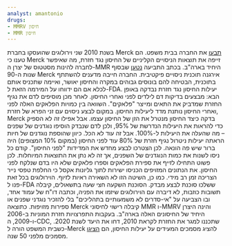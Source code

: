 ```yaml
---
analyst: amantonio
drugs:
- MMRV חיסון
- MMR חיסון
---
```


בשנת 2010 שני וירולוגים שהועסקו בחברת Merck [תבעו](https://www.forbes.com/sites/gerganakoleva/2012/06/27/merck-whistleblower-suit-a-boon-to-anti-vaccination-advocates-though-it-stresses-importance-of-vaccines/#a12f73f96789) את החברה בבית משפט. הם טענו כי Merck זייפה את תוצאות הניסויים הקליניים של החיסון נגד חזרת, מה שאיפשר לחברה להינות מסטטוס של יצרן ה-MMR היחיד בארה"ב.
בכתב התביעה [נטען](http://www.rescuepost.com/files/june-mumps-suit-1.pdf) שבסוף שנות ה-90 Merck אירגנה תוכנית ניסויים פיקטיבית. החברה חייבה מדענים להשתתף בתוכנית, הבטיחה להם בונוסים גבוהים במקרה והחיסון יאושר, ואיימה שתכניס אותם לכלא אם הם ידווחו על המירמה הזאת ל-FDA.
יעילות החיסון נגד חזרת נבדקה באופן הבא: מבצעים בדיקות דם לילדים לפני ואחרי החיסון. לאחר מכן מוסיפים לדם את נגיף החזרת שמדביק את התאים ומייצר "פלאקים". השוואה בין כמויות הפלאקים האלה לפני ואחרי החיסון נותנת מדד ליעילות החיסון.
במקום לבצע ניסוים עם זני הפרא של חזרת, Merck בדקה כיצד החיסון מנטרל את הזן של החיסון עצמו. אבל אפילו זה לא הספיק כדי להראות את היעילות הנדרשת של 95%, ולכן לדם שנבדק הוסיפו נוגדנים של שפנים – מה שהעלה את היעילות ל-100%.
אבל זה עוד לא הכל. כיוון שהוספת נוגדנים של חיות הראתה יעילות ניטרול נגיף חזרת של 80% עוד לפני החיסון (במקום 10% המצופים) היה ברור שיש פה הונאה. לכן הצטרכו לבצע מחדש את המדידות "לפני החיסון". קודם כל ניסו לשנות את כמות הנוגדנים של השפנים, אך זה לא נתן את התוצאות המיוחלות. לכן פשוט התחילו לזייף את ספירת הפלאקים וספרו פלאקים שלא היו בדם שנלקח לפני החיסון.
את הנתונים המזויפים הכניסו ישירות לתוך גליונות אקסל כי החלפת טפסי נייר הצריכה זמן רב מידי. כמו כן, השיטה הזו לא השאירה ראיות לזיוף.
הוירולוגים בכל זאת פנו ל-FDA ששלכו סוכנת לבצע מבדק. הסוכנת השקעה חצי שעה בתשאולים, קיבלה תשובות כוזבות, לא דיברה עם הוירולוגים שיזמו את הפניה, וכתבה דו"ח של עמוד אחד, ובו הצביעה על "אי-סדרים לא משמעותיים בתהליכים" בלי להזכיר נוגדני שפנים או ספירות מזויפות.
כתוצאה Merck קיבלה רישוי לחיסוני MMR ו-MMRV והינה היצרן היחיד של החיסונים האלה בארה"ב.
בעקבות התפרצויות חזרת המוניות ב-2006 ו-2009, ה-CDC, שתכננו למגר את החזרת לקראת 2010, דחו את היעד לשנת 2020.
כשבית המשפט הורה ל-Merck להציג מסמכים המעידים על יעילות החיסון, הם [הציגו](https://www.reuters.com/article/health-vaccine/merck-accused-of-stonewalling-in-mumps-vaccine-antitrust-lawsuit-idUSL1N0YQ0W820150604) מסמכים מלפני 50 שנה.

